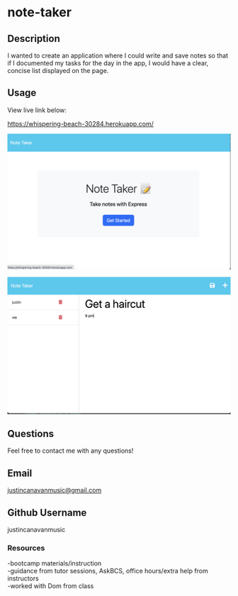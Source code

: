 # note-taker

## Description 

I wanted to create an application where I could write and save notes so that if I documented my tasks for the day in the app, I would have a clear, concise list displayed on the page.

## Usage

View live link below:

https://whispering-beach-30284.herokuapp.com/

![app screenshot](./Assets/Screenshot%202023-02-26%20at%205.24.36%20PM.png)

![app screenshot](./Assets/Screenshot%202023-02-26%20at%205.25.16%20PM.png)

## Questions
Feel free to contact me with any questions!

## Email
justincanavanmusic@gmail.com

## Github Username
justincanavanmusic

### Resources
-bootcamp materials/instruction <br>
-guidance from tutor sessions, AskBCS, office hours/extra help from instructors <br>
-worked with Dom from class